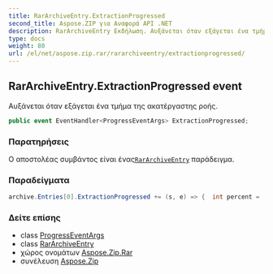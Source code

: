 ```yaml
---
title: RarArchiveEntry.ExtractionProgressed
second_title: Aspose.ZIP για Αναφορά API .NET
description: RarArchiveEntry Εκδήλωση. Αυξάνεται όταν εξάγεται ένα τμήμα της ακατέργαστης ροής.
type: docs
weight: 80
url: /el/net/aspose.zip.rar/rararchiveentry/extractionprogressed/
---
```

## RarArchiveEntry.ExtractionProgressed event

Αυξάνεται όταν εξάγεται ένα τμήμα της ακατέργαστης ροής.

```csharp
public event EventHandler<ProgressEventArgs> ExtractionProgressed;
```

### Παρατηρήσεις

Ο αποστολέας συμβάντος είναι ένας[`RarArchiveEntry`](../) παράδειγμα.

### Παραδείγματα

```csharp
archive.Entries[0].ExtractionProgressed += (s, e) => {  int percent = (int)((100 * e.ProceededBytes) / ((RarArchiveEntry)s).UncompressedSize); };
```

### Δείτε επίσης

* class [ProgressEventArgs](../../../aspose.zip/progresseventargs/)
* class [RarArchiveEntry](../)
* χώρος ονομάτων [Aspose.Zip.Rar](../../rararchiveentry/)
* συνέλευση [Aspose.Zip](../../../)


